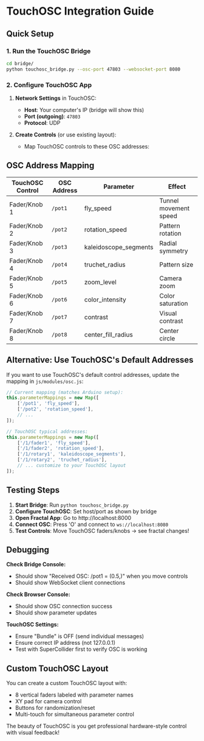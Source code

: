 # TouchOSC Integration Guide

## Quick Setup

### 1. Run the TouchOSC Bridge
```bash
cd bridge/
python touchosc_bridge.py --osc-port 47803 --websocket-port 8080
```

### 2. Configure TouchOSC App
1. **Network Settings** in TouchOSC:
   - **Host**: Your computer's IP (bridge will show this)
   - **Port (outgoing)**: `47803`
   - **Protocol**: UDP

2. **Create Controls** (or use existing layout):
   - Map TouchOSC controls to these OSC addresses:

## OSC Address Mapping

| TouchOSC Control | OSC Address | Parameter | Effect |
|------------------|-------------|-----------|--------|
| Fader/Knob 1 | `/pot1` | fly_speed | Tunnel movement speed |
| Fader/Knob 2 | `/pot2` | rotation_speed | Pattern rotation |
| Fader/Knob 3 | `/pot3` | kaleidoscope_segments | Radial symmetry |
| Fader/Knob 4 | `/pot4` | truchet_radius | Pattern size |
| Fader/Knob 5 | `/pot5` | zoom_level | Camera zoom |
| Fader/Knob 6 | `/pot6` | color_intensity | Color saturation |
| Fader/Knob 7 | `/pot7` | contrast | Visual contrast |
| Fader/Knob 8 | `/pot8` | center_fill_radius | Center circle |

## Alternative: Use TouchOSC's Default Addresses

If you want to use TouchOSC's default control addresses, update the mapping in `js/modules/osc.js`:

```javascript
// Current mapping (matches Arduino setup):
this.parameterMappings = new Map([
    ['/pot1', 'fly_speed'],
    ['/pot2', 'rotation_speed'], 
    // ...
]);

// TouchOSC typical addresses:
this.parameterMappings = new Map([
    ['/1/fader1', 'fly_speed'],
    ['/1/fader2', 'rotation_speed'],
    ['/1/rotary1', 'kaleidoscope_segments'],
    ['/1/rotary2', 'truchet_radius'],
    // ... customize to your TouchOSC layout
]);
```

## Testing Steps

1. **Start Bridge**: Run `python touchosc_bridge.py`
2. **Configure TouchOSC**: Set host/port as shown by bridge
3. **Open Fractal App**: Go to http://localhost:8000
4. **Connect OSC**: Press 'O' and connect to `ws://localhost:8080`
5. **Test Controls**: Move TouchOSC faders/knobs → see fractal changes!

## Debugging

**Check Bridge Console:**
- Should show "Received OSC: /pot1 = (0.5,)" when you move controls
- Should show WebSocket client connections

**Check Browser Console:**
- Should show OSC connection success
- Should show parameter updates

**TouchOSC Settings:**
- Ensure "Bundle" is OFF (send individual messages)
- Ensure correct IP address (not 127.0.0.1)
- Test with SuperCollider first to verify OSC is working

## Custom TouchOSC Layout

You can create a custom TouchOSC layout with:
- 8 vertical faders labeled with parameter names
- XY pad for camera control
- Buttons for randomization/reset
- Multi-touch for simultaneous parameter control

The beauty of TouchOSC is you get professional hardware-style control with visual feedback!